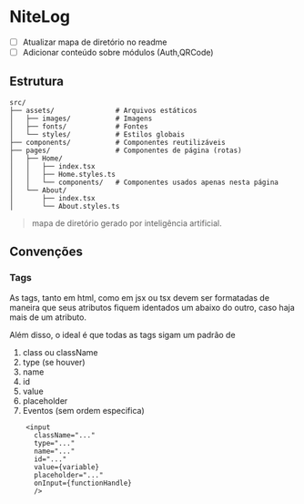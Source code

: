 # NiteLog

- [ ] Atualizar mapa de diretório no readme
- [ ] Adicionar conteúdo sobre módulos (Auth,QRCode)

## Estrutura
```
src/
├── assets/               # Arquivos estáticos
│   ├── images/           # Imagens
│   ├── fonts/            # Fontes
│   └── styles/           # Estilos globais
├── components/           # Componentes reutilizáveis
├── pages/                # Componentes de página (rotas)
│   ├── Home/
│   │   ├── index.tsx
│   │   ├── Home.styles.ts
│   │   └── components/   # Componentes usados apenas nesta página
│   └── About/
│       ├── index.tsx
│       └── About.styles.ts
```
> mapa de diretório gerado por inteligência artificial.


## Convenções

### Tags 
As tags, tanto em html, como em jsx ou tsx devem ser formatadas de maneira que seus atributos fiquem identados um abaixo do outro, caso haja mais de um atributo.

Além disso, o ideal é que todas as tags sigam um padrão de 
1. class ou className
2. type (se houver)
3. name 
4. id
5. value
6. placeholder
7. Eventos (sem ordem especifica)

  ```JSX
      <input 
        className="..."
        type="..."
        name="..." 
        id="..." 
        value={variable}
        placeholder="..." 
        onInput={functionHandle} 
        />
  ```
